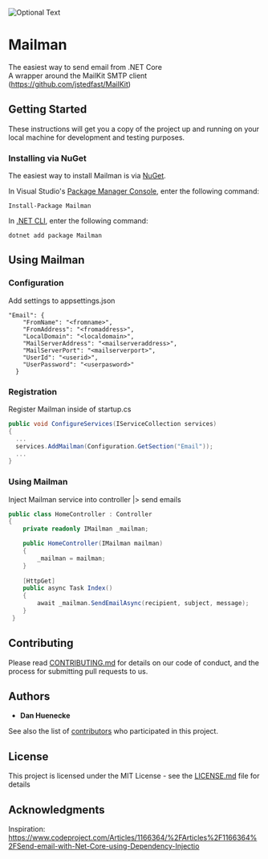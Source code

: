 ![Optional Text](../master//Mailman/Assets/mailman_logo.png)
# Mailman
The easiest way to send email from .NET Core<br/> 
A wrapper around the MailKit SMTP client (https://github.com/jstedfast/MailKit)

## Getting Started
These instructions will get you a copy of the project up and running on your local machine for development and testing purposes.

### Installing via NuGet

The easiest way to install Mailman is via [NuGet](https://www.nuget.org/packages/Mailman/).

In Visual Studio's [Package Manager Console](http://docs.nuget.org/docs/start-here/using-the-package-manager-console),
enter the following command:

    Install-Package Mailman

In [.NET CLI](https://docs.microsoft.com/en-us/dotnet/core/tools/?tabs=netcore2x),
enter the following command:

    dotnet add package Mailman

## Using Mailman

### Configuration

Add settings to appsettings.json
```
"Email": {
    "FromName": "<fromname>",
    "FromAddress": "<fromaddress>",
    "LocalDomain": "<localdomain>",
    "MailServerAddress": "<mailserveraddress>",
    "MailServerPort": "<mailserverport>",
    "UserId": "<userid>",
    "UserPassword": "<userpasword>"
  }
```

### Registration

Register Mailman inside of startup.cs

```csharp
public void ConfigureServices(IServiceCollection services)
{
  ...
  services.AddMailman(Configuration.GetSection("Email"));
  ...
}
```

### Using Mailman

Inject Mailman service into controller |> send emails

```csharp
public class HomeController : Controller
{
    private readonly IMailman _mailman;

    public HomeController(IMailman mailman)
    {
        _mailman = mailman;
    }
    
    [HttpGet]
    public async Task Index()
    {
        await _mailman.SendEmailAsync(recipient, subject, message);
    }
 }
```

## Contributing

Please read [CONTRIBUTING.md](https://gist.github.com/PurpleBooth/b24679402957c63ec426) for details on our code of conduct, and the process for submitting pull requests to us.

## Authors

* **Dan Huenecke**

See also the list of [contributors](https://github.com/your/project/contributors) who participated in this project.

## License

This project is licensed under the MIT License - see the [LICENSE.md](LICENSE.md) file for details

## Acknowledgments

Inspiration: https://www.codeproject.com/Articles/1166364/%2FArticles%2F1166364%2FSend-email-with-Net-Core-using-Dependency-Injectio
